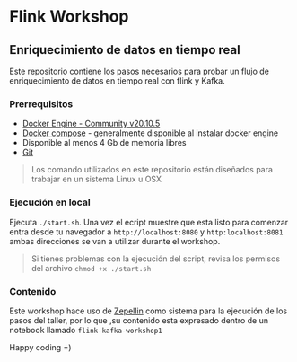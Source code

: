 # Flink Workshop

## Enriquecimiento de datos en tiempo real

Este repositorio contiene los pasos necesarios para probar
un flujo de enriquecimiento de datos en tiempo real con
flink y Kafka.

### Prerrequisitos

- [Docker Engine - Community v20.10.5](https://docs.docker.com/get-docker/)
- [Docker compose](https://docs.docker.com/compose/install/) - generalmente disponible al instalar docker engine
- Disponible al menos 4 Gb de memoria libres
- [Git](https://git-scm.com/downloads)

> Los comando utilizados en este repositorio están diseñados para trabajar
en un sistema Linux u OSX

### Ejecución en local

Ejecuta `./start.sh`. Una vez el ecript muestre que esta listo para comenzar
entra desde tu navegador a `http://localhost:8080` y `http:localhost:8081`
ambas direcciones se van a utilizar durante el workshop.

> Si tienes problemas con la ejecución del script, revisa los permisos del 
archivo `chmod +x ./start.sh`

### Contenido

Este workshop hace uso de [Zepellin](https://zeppelin.apache.org) como sistema para la ejecución de los pasos del taller, por lo que
,su contenido esta expresado dentro de un notebook llamado 
`flink-kafka-workshop1`

Happy coding =)
